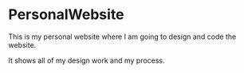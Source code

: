 # PersonalWebsite

This is my personal website where I am going to design and code the website.

It shows all of my design work and my process.
